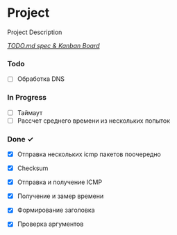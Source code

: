 # Project

Project Description

<em>[TODO.md spec & Kanban Board](https://bit.ly/3fCwKfM)</em>

### Todo

- [ ] Обработка DNS  

### In Progress

- [ ] Таймаут  
- [ ] Рассчет среднего времени из нескольких попыток  

### Done ✓

- [x] Отправка нескольких icmp пакетов поочередно  
- [x] Checksum  
- [x] Отправка и получение ICMP  
- [x] Получение и замер времени  
- [x] Формирование заголовка  
- [x] Проверка аргументов  

